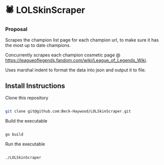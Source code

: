 # 🕷 LOLSkinScraper

### Proposal

Scrapes the champion list page for each champion url, to make sure it has the most up to date champions.

Concurrently scrapes each champion cosmetic page @ https://leagueoflegends.fandom.com/wiki/League_of_Legends_Wiki.

Uses marshal indent to format the data into json and output it to file.

## Install Instructions

Clone this repository

```bash

git clone git@github.com:Beck-Haywood/LOLSkinScraper.git

```
  
Build the executable
 ```bash

go build

```
Run the executable
```bash

./LOLSkinScraper

```

